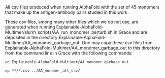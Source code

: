 All csv files produced when running AlphaFold with the set of 45 monomers that make up the antigen-antibody pairs studied in this work.

These csv files, among many other files which we do not use, are generated when running Explainable-AlphaFold-Multimer/slurm_scripts/AA_run_monomer_perturb.sh in Grace and are deposited in the directory Explainable-AlphaFold-Multimer/AA_monomer_garbage_out. One may copy these csv files from Explainable-AlphaFold-Multimer/AA_monomer_garbage_out to this directory from the command line in Grace with the following commands:

`cd Explainable-AlphaFold-Multimer/AA_monomer_garbage_out`

`cp **/*.csv ../AA_monomer_all_csv/`
